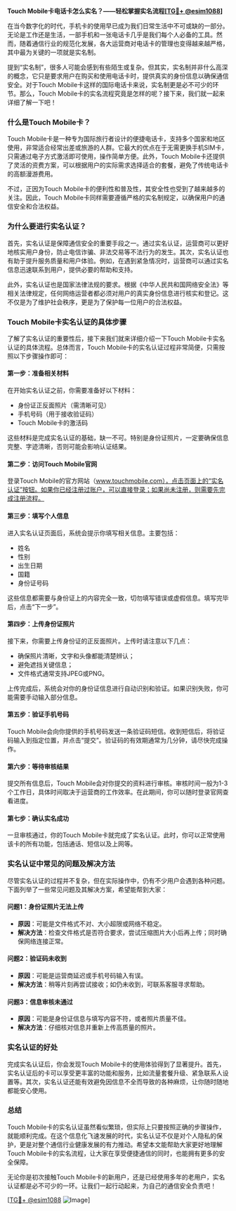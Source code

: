 **Touch Mobile卡电话卡怎么实名？——轻松掌握实名流程[[TG💪+ @esim1088](https://t.me/s/esim1088)]**

在当今数字化的时代，手机卡的使用早已成为我们日常生活中不可或缺的一部分。无论是工作还是生活，一部手机和一张电话卡几乎是我们每个人必备的工具。然而，随着通信行业的规范化发展，各大运营商对电话卡的管理也变得越来越严格，其中最为关键的一项就是实名制。

提到“实名制”，很多人可能会感到有些陌生或复杂。但其实，实名制并非什么高深的概念，它只是要求用户在购买和使用电话卡时，提供真实的身份信息以确保通信安全。对于Touch Mobile卡这样的国际电话卡来说，实名制更是必不可少的环节。那么，Touch Mobile卡的实名流程究竟是怎样的呢？接下来，我们就一起来详细了解一下吧！

### **什么是Touch Mobile卡？**

Touch Mobile卡是一种专为国际旅行者设计的便捷电话卡，支持多个国家和地区使用，非常适合经常出差或旅游的人群。它最大的优点在于无需更换手机SIM卡，只需通过电子方式激活即可使用，操作简单方便。此外，Touch Mobile卡还提供了灵活的资费方案，可以根据用户的实际需求选择适合的套餐，避免了传统电话卡的高额漫游费用。

不过，正因为Touch Mobile卡的便利性和普及性，其安全性也受到了越来越多的关注。因此，Touch Mobile卡同样需要遵循严格的实名制规定，以确保用户的通信安全和合法权益。

### **为什么要进行实名认证？**

首先，实名认证是保障通信安全的重要手段之一。通过实名认证，运营商可以更好地核实用户身份，防止电信诈骗、非法交易等不法行为的发生。其次，实名认证也有助于提升服务质量和用户体验。例如，在遇到紧急情况时，运营商可以通过实名信息迅速联系到用户，提供必要的帮助和支持。

此外，实名认证也是国家法律法规的要求。根据《中华人民共和国网络安全法》等相关法律规定，任何网络运营者都必须对用户的真实身份信息进行核实和登记。这不仅是为了维护社会秩序，更是为了保护每一位用户的合法权益。

### **Touch Mobile卡实名认证的具体步骤**

了解了实名认证的重要性后，接下来我们就来详细介绍一下Touch Mobile卡实名认证的具体流程。总体而言，Touch Mobile卡的实名认证过程非常简便，只需按照以下步骤操作即可：

#### **第一步：准备相关材料**

在开始实名认证之前，你需要准备好以下材料：
- 身份证正反面照片（需清晰可见）
- 手机号码（用于接收验证码）
- Touch Mobile卡的激活码

这些材料是完成实名认证的基础，缺一不可。特别是身份证照片，一定要确保信息完整、字迹清晰，否则可能会影响认证结果。

#### **第二步：访问Touch Mobile官网**

登录Touch Mobile的官方网站（www.touchmobile.com），点击页面上的“实名认证”按钮。如果你已经注册过账户，可以直接登录；如果尚未注册，则需要先完成注册流程。

#### **第三步：填写个人信息**

进入实名认证页面后，系统会提示你填写相关信息。主要包括：
- 姓名
- 性别
- 出生日期
- 国籍
- 身份证号码

这些信息都需要与身份证上的内容完全一致，切勿填写错误或虚假信息。填写完毕后，点击“下一步”。

#### **第四步：上传身份证照片**

接下来，你需要上传身份证的正反面照片。上传时请注意以下几点：
- 确保照片清晰，文字和头像都能清楚辨认；
- 避免遮挡关键信息；
- 文件格式通常支持JPEG或PNG。

上传完成后，系统会对你的身份证信息进行自动识别和验证。如果识别失败，你可能需要手动输入部分信息。

#### **第五步：验证手机号码**

Touch Mobile会向你提供的手机号码发送一条验证码短信。收到短信后，将验证码输入到指定位置，并点击“提交”。验证码的有效期通常为几分钟，请尽快完成操作。

#### **第六步：等待审核结果**

提交所有信息后，Touch Mobile会对你提交的资料进行审核。审核时间一般为1-3个工作日，具体时间取决于运营商的工作效率。在此期间，你可以随时登录官网查看进度。

#### **第七步：确认实名成功**

一旦审核通过，你的Touch Mobile卡就完成了实名认证。此时，你可以正常使用该卡的所有功能，包括通话、短信以及上网等。

### **实名认证中常见的问题及解决方法**

尽管实名认证的过程并不复杂，但在实际操作中，仍有不少用户会遇到各种问题。下面列举了一些常见问题及其解决方案，希望能帮到大家：

#### **问题1：身份证照片无法上传**
- **原因**：可能是文件格式不对、大小超限或网络不稳定。
- **解决方法**：检查文件格式是否符合要求，尝试压缩图片大小后再上传；同时确保网络连接正常。

#### **问题2：验证码未收到**
- **原因**：可能是运营商延迟或手机号码输入有误。
- **解决方法**：稍等片刻再尝试接收；如仍未收到，可联系客服寻求帮助。

#### **问题3：信息审核未通过**
- **原因**：可能是身份证信息与填写内容不符，或者照片质量不佳。
- **解决方法**：仔细核对信息并重新上传高质量的照片。

### **实名认证的好处**

完成实名认证后，你会发现Touch Mobile卡的使用体验得到了显著提升。首先，实名认证后的卡可以享受更丰富的功能和服务，比如流量套餐升级、紧急联系人设置等。其次，实名认证还能有效避免因信息不全而导致的各种麻烦，让你随时随地都能安心使用。

### **总结**

Touch Mobile卡的实名认证虽然看似繁琐，但实际上只要按照正确的步骤操作，就能顺利完成。在这个信息化飞速发展的时代，实名认证不仅是对个人隐私的保护，更是对整个通信行业健康发展的有力推动。希望本文能帮助大家更好地理解Touch Mobile卡的实名流程，让大家在享受便捷通信的同时，也能拥有更多的安全保障。

无论你是初次接触Touch Mobile卡的新用户，还是已经使用多年的老用户，实名认证都是必不可少的一环。让我们一起行动起来，为自己的通信安全负责吧！

[[TG💪+ @esim1088](https://t.me/s/esim1088) ![Image](https://i.postimg.cc/4NQfJmqS/Snipaste-2025-05-13-00-14-12.png)]